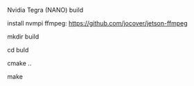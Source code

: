 

Nvidia Tegra (NANO) build


install nvmpi ffmpeg: https://github.com/jocover/jetson-ffmpeg

mkdir build

cd buld

cmake ..

make 

